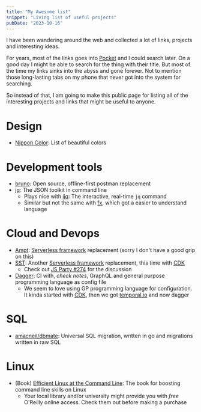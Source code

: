 ```yaml
---
title: "My Awesome list"
snippet: "Living list of useful projects"
pubDate: "2023-10-16"
---
```


I have been wandering around the web and collected a lot of links, projects and
interesting ideas.

For years, most of the links goes into [Pocket] and I could search later. On a
good day I might be able to search for the thing with their title. But most of
the time my links sinks into the abyss and gone forever. Not to mention those
long-lasting tabs on my phone that never got into the system for searching.

[pocket]: https://getpocket.com/

So instead of that, I am going to make this public page for listing all of the
interesting projects and links that might be useful to anyone.

# Design

- [Nippon Color](https://ssshooter.github.io/nippon-color/#/): List of beautiful
  colors

# Development tools

- [bruno](https://github.com/usebruno/bruno): Open source, offline-first postman
  replacement
- [jq](https://jqlang.github.io/jq/): The JSON toolkit in command line
  - Plays nice with [ijq](https://sr.ht/~gpanders/ijq/): The interactive,
    real-time `jq` command
  - Similar but not the same with [fx](https://fx.wtf/), which got a easier to
    understand language

# Cloud and Devops

- [Ampt](https://getampt.com/): [Serverless framework] replacement (sorry I
  don't have a good grip on this)
- [SST](https://sst.dev/): Another [Serverless framework] replacement, this time
  with [CDK]
  - Check out [JS Party #274](https://changelog.com/jsparty/274) for the
    discussion
- [Dagger](https://dagger.io/): CI with, _check notes_, GraphQL and general
  purpose programming language as config file
  - We seem to love using GP programming language for configuration. It kinda
    started with [CDK], then we got [temporal.io] and now dagger

[serverless framework]: https://www.serverless.com/
[cdk]: https://aws.amazon.com/cdk/
[temporal.io]: https://temporal.io

# SQL

- [amacneil/dbmate](https://github.com/amacneil/dbmate): Universal SQL
  migration, written in go and migrations written in raw SQL

# Linux

- (Book)
  [Efficient Linux at the Command Line](https://www.oreilly.com/library/view/efficient-linux-at/9781098113391/):
  The book for boosting command line skills on Linux
  - Your local library and/or university might provide you with _free_ O'Reilly
    online access. Check them out before making a purchase
